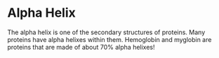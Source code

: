 # Alpha Helix

The alpha helix is one of the secondary structures of proteins. Many proteins
have alpha helixes within them. Hemoglobin and myglobin are proteins that are
made of about 70% alpha helixes!
